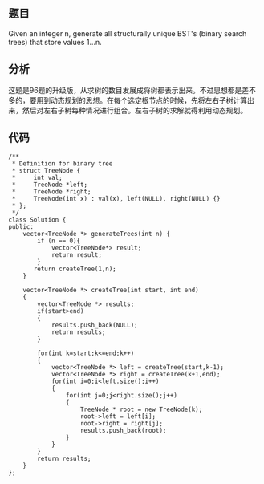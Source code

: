 ## 题目

Given an integer n, generate all structurally unique BST's (binary search trees) that store values 1...n.

## 分析

这题是96题的升级版，从求树的数目发展成将树都表示出来。不过思想都是差不多的，要用到动态规划的思想。在每个选定根节点的时候，先将左右子树计算出来，然后对左右子树每种情况进行组合。左右子树的求解就得利用动态规划。

## 代码

```
/** 
 * Definition for binary tree 
 * struct TreeNode { 
 *     int val; 
 *     TreeNode *left; 
 *     TreeNode *right; 
 *     TreeNode(int x) : val(x), left(NULL), right(NULL) {} 
 * }; 
 */  
class Solution {  
public:  
    vector<TreeNode *> generateTrees(int n) { 
        if (n == 0){
            vector<TreeNode*> result;
            return result;
        }
       return createTree(1,n);  
    }  
      
    vector<TreeNode *> createTree(int start, int end)  
    {  
        vector<TreeNode *> results;  
        if(start>end)  
        {  
            results.push_back(NULL);  
            return results;  
        }  
          
        for(int k=start;k<=end;k++)  
        {  
            vector<TreeNode *> left = createTree(start,k-1);  
            vector<TreeNode *> right = createTree(k+1,end);  
            for(int i=0;i<left.size();i++)  
            {  
                for(int j=0;j<right.size();j++)  
                {  
                    TreeNode * root = new TreeNode(k);  
                    root->left = left[i];  
                    root->right = right[j];  
                    results.push_back(root);  
                }  
            }  
        }  
        return results;  
    }  
};  
```